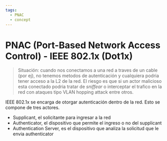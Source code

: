 ```yaml
---
tags:
  - PNAC
  - concept
---
```


# PNAC (Port-Based Network Access Control) - IEEE 802.1x (Dot1x)

> Situación: cuando nos conectamos a una red a traves de un cable (por ej), no tenemos metodos de autenticación y cualquiera podria tener acceso a la L2 de la red. El riesgo es que si un actor malicioso esta conectado podria tratar de _sniffear_ o interceptar el trafico en la red con ataques tipo VLAN hopping attack entre otros. 

IEEE 802.1x se encarga de otorgar autenticación dentro de la red. Esto se compone de tres actores.
- Supplicant, el solicitante para ingresar a la red
- Authenticator, el dispositivo que permite el ingreso o no del supplicant
- Authentication Server, es el dispositivo que analiza la solicitud que le envia authenticator

